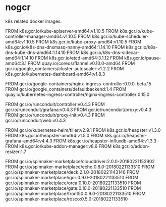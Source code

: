 # nogcr

k8s related docker images.

FROM k8s.gcr.io/kube-apiserver-amd64:v1.10.5
FROM k8s.gcr.io/kube-controller-manager-amd64:v1.10.5
FROM k8s.gcr.io/kube-scheduler-amd64:v1.10.5
FROM k8s.gcr.io/kube-proxy-amd64:v1.10.5
FROM k8s.gcr.io/k8s-dns-dnsmasq-nanny-amd64:1.14.10
FROM k8s.gcr.io/k8s-dns-kube-dns-amd64:1.14.10
FROM k8s.gcr.io/k8s-dns-sidecar-amd64:1.14.10
FROM k8s.gcr.io/etcd-amd64:3.1.12
FROM k8s.gcr.io/pause-amd64:3.1
FROM quay.io/coreos/flannel:v0.10.0-amd64
FROM gcr.io/google_containers/cluster-autoscaler:v1.2.2
FROM k8s.gcr.io/kubernetes-dashboard-amd64:v1.8.3

FROM gcr.io/google-containers/nginx-ingress-controller:0.9.0-beta.15
FROM gcr.io/google_containers/defaultbackend:1.4
FROM quay.io/kubernetes-ingress-controller/nginx-ingress-controller:0.15.0

FROM gcr.io/runconduit/controller:v0.4.3
FROM gcr.io/runconduit/grafana:v0.4.3
FROM gcr.io/runconduit/proxy:v0.4.3
FROM gcr.io/runconduit/proxy-init:v0.4.3
FROM gcr.io/runconduit/web:v0.4.3

FROM gcr.io/kubernetes-helm/tiller:v2.9.1
FROM k8s.gcr.io/heapster:v1.3.0
FROM k8s.gcr.io/heapster-amd64:v1.5.0
FROM k8s.gcr.io/heapster-grafana-amd64:v4.4.3
FROM k8s.gcr.io/heapster-influxdb-amd64:v1.3.3
FROM k8s.gcr.io/kube-addon-manager:v8.6
FROM k8s.gcr.io/addon-resizer:1.7

FROM gcr.io/spinnaker-marketplace/clouddriver:2.0.0-20180221152902
FROM gcr.io/spinnaker-marketplace/echo:0.8.0-20180221133510
FROM gcr.io/spinnaker-marketplace/deck:2.1.0-20180221143146
FROM gcr.io/spinnaker-marketplace/igor:0.9.0-20180221133510
FROM gcr.io/spinnaker-marketplace/orca:0.10.0-20180221133510
FROM gcr.io/spinnaker-marketplace/gate:0.10.0-20180221133510
FROM gcr.io/spinnaker-marketplace/front50:0.9.0-20180221133510
FROM gcr.io/spinnaker-marketplace/rosco:0.5.0-20180221133510
